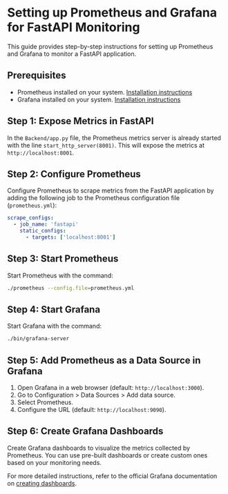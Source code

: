 # Setting up Prometheus and Grafana for FastAPI Monitoring

This guide provides step-by-step instructions for setting up Prometheus and Grafana to monitor a FastAPI application.

## Prerequisites

- Prometheus installed on your system. [Installation instructions](https://prometheus.io/docs/prometheus/latest/installation/)
- Grafana installed on your system. [Installation instructions](https://grafana.com/docs/grafana/latest/installation/)

## Step 1: Expose Metrics in FastAPI

In the `Backend/app.py` file, the Prometheus metrics server is already started with the line `start_http_server(8001)`. This will expose the metrics at `http://localhost:8001`.

## Step 2: Configure Prometheus

Configure Prometheus to scrape metrics from the FastAPI application by adding the following job to the Prometheus configuration file (`prometheus.yml`):

```yaml
scrape_configs:
  - job_name: 'fastapi'
    static_configs:
      - targets: ['localhost:8001']
```

## Step 3: Start Prometheus

Start Prometheus with the command:

```sh
./prometheus --config.file=prometheus.yml
```

## Step 4: Start Grafana

Start Grafana with the command:

```sh
./bin/grafana-server
```

## Step 5: Add Prometheus as a Data Source in Grafana

1. Open Grafana in a web browser (default: `http://localhost:3000`).
2. Go to Configuration > Data Sources > Add data source.
3. Select Prometheus.
4. Configure the URL (default: `http://localhost:9090`).

## Step 6: Create Grafana Dashboards

Create Grafana dashboards to visualize the metrics collected by Prometheus. You can use pre-built dashboards or create custom ones based on your monitoring needs.

For more detailed instructions, refer to the official Grafana documentation on [creating dashboards](https://grafana.com/docs/grafana/latest/dashboards/).

